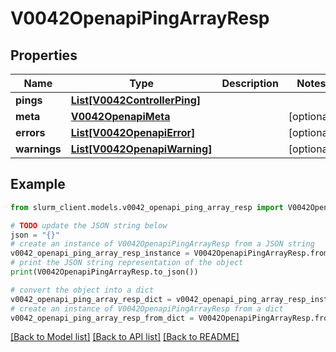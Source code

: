 # V0042OpenapiPingArrayResp


## Properties

Name | Type | Description | Notes
------------ | ------------- | ------------- | -------------
**pings** | [**List[V0042ControllerPing]**](V0042ControllerPing.md) |  | 
**meta** | [**V0042OpenapiMeta**](V0042OpenapiMeta.md) |  | [optional] 
**errors** | [**List[V0042OpenapiError]**](V0042OpenapiError.md) |  | [optional] 
**warnings** | [**List[V0042OpenapiWarning]**](V0042OpenapiWarning.md) |  | [optional] 

## Example

```python
from slurm_client.models.v0042_openapi_ping_array_resp import V0042OpenapiPingArrayResp

# TODO update the JSON string below
json = "{}"
# create an instance of V0042OpenapiPingArrayResp from a JSON string
v0042_openapi_ping_array_resp_instance = V0042OpenapiPingArrayResp.from_json(json)
# print the JSON string representation of the object
print(V0042OpenapiPingArrayResp.to_json())

# convert the object into a dict
v0042_openapi_ping_array_resp_dict = v0042_openapi_ping_array_resp_instance.to_dict()
# create an instance of V0042OpenapiPingArrayResp from a dict
v0042_openapi_ping_array_resp_from_dict = V0042OpenapiPingArrayResp.from_dict(v0042_openapi_ping_array_resp_dict)
```
[[Back to Model list]](../README.md#documentation-for-models) [[Back to API list]](../README.md#documentation-for-api-endpoints) [[Back to README]](../README.md)


